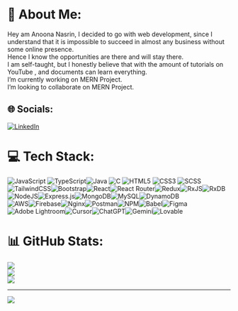 # 💫 About Me:
Hey am Anoona Nasrin, I decided to go with web development, since I understand that it is impossible to succeed in almost any business without some online presence. <br>Hence I know the opportunities are there and will stay there.<br>I am self-taught, but I honestly believe that with the amount of tutorials on YouTube , and documents  can learn everything.<br>I’m currently working on MERN Project.<br>I’m looking to collaborate on  MERN Project.


## 🌐 Socials:
[![LinkedIn](https://img.shields.io/badge/LinkedIn-%230077B5.svg?logo=linkedin&logoColor=white)](https://linkedin.com/in/anoona-nasrin-050497226/) 

# 💻 Tech Stack:
![JavaScript](https://img.shields.io/badge/javascript-%23323330.svg?style=for-the-badge&logo=javascript&logoColor=%23F7DF1E) ![TypeScript](https://img.shields.io/badge/typescript-%23007ACC.svg?style=for-the-badge&logo=typescript&logoColor=white)![Java](https://img.shields.io/badge/java-%23ED8B00.svg?style=for-the-badge&logo=java&logoColor=white) ![C](https://img.shields.io/badge/c-%2300599C.svg?style=for-the-badge&logo=c&logoColor=white)  ![HTML5](https://img.shields.io/badge/html5-%23E34F26.svg?style=for-the-badge&logo=html5&logoColor=white)  ![CSS3](https://img.shields.io/badge/css3-%231572B6.svg?style=for-the-badge&logo=css3&logoColor=white)  ![SCSS](https://img.shields.io/badge/scss-%23CD6799.svg?style=for-the-badge&logo=sass&logoColor=white)![TailwindCSS](https://img.shields.io/badge/tailwindcss-%2338B2AC.svg?style=for-the-badge&logo=tailwind-css&logoColor=white)![Bootstrap](https://img.shields.io/badge/bootstrap-%23563D7C.svg?style=for-the-badge&logo=bootstrap&logoColor=white)![React](https://img.shields.io/badge/react-%2320232a.svg?style=for-the-badge&logo=react&logoColor=%2361DAFB)![React Router](https://img.shields.io/badge/React_Router-CA4245?style=for-the-badge&logo=react-router&logoColor=white)![Redux](https://img.shields.io/badge/redux-%23593d88.svg?style=for-the-badge&logo=redux&logoColor=white)![RxJS](https://img.shields.io/badge/rxjs-%23B7178C.svg?style=for-the-badge&logo=reactivex&logoColor=white)![RxDB](https://img.shields.io/badge/rxjs-%23B7178C.svg?style=for-the-badge&logo=reactivex&logoColor=white)  
![NodeJS](https://img.shields.io/badge/node.js-6DA55F?style=for-the-badge&logo=node.js&logoColor=white)![Express.js](https://img.shields.io/badge/express.js-%23404d59.svg?style=for-the-badge&logo=express&logoColor=%2361DAFB)![MongoDB](https://img.shields.io/badge/MongoDB-%234ea94b.svg?style=for-the-badge&logo=mongodb&logoColor=white)![MySQL](https://img.shields.io/badge/mysql-%2300f.svg?style=for-the-badge&logo=mysql&logoColor=white)![DynamoDB](https://img.shields.io/badge/AWS%20DynamoDB-4053D6?style=for-the-badge&logo=amazon-dynamodb&logoColor=white)  
![AWS](https://img.shields.io/badge/AWS-%23FF9900.svg?style=for-the-badge&logo=amazon-aws&logoColor=white)![Firebase](https://img.shields.io/badge/firebase-%23039BE5.svg?style=for-the-badge&logo=firebase)![Nginx](https://img.shields.io/badge/nginx-%23009639.svg?style=for-the-badge&logo=nginx&logoColor=white)![Postman](https://img.shields.io/badge/Postman-FF6C37?style=for-the-badge&logo=postman&logoColor=white)![NPM](https://img.shields.io/badge/NPM-%23000000.svg?style=for-the-badge&logo=npm&logoColor=white)![Babel](https://img.shields.io/badge/Babel-F9DC3e?style=for-the-badge&logo=babel&logoColor=black)![Figma](https://img.shields.io/badge/figma-%23F24E1E.svg?style=for-the-badge&logo=figma&logoColor=white)  
![Adobe Lightroom](https://img.shields.io/badge/Adobe%20Lightroom-31A8FF.svg?style=for-the-badge&logo=Adobe%20Lightroom&logoColor=white)![Cursor](https://img.shields.io/badge/Cursor-1E1E1E.svg?style=for-the-badge&logo=data:image/svg+xml;base64,PHN2ZyBmaWxsPSIjRkZGIiB2aWV3Qm94PSIwIDAgMTIgMTIiIHhtbG5zPSJodHRwOi8vd3d3LnczLm9yZy8yMDAwL3N2ZyI+PHBhdGggZD0iTTEuMzU3LjEyN2EyLjUgMi41IDAgMDAyLjc5NSAxLjc4N2w0LjA0NSAxMi41YTEuMjUgMS4yNSAwIDAwMi4zNTUtLjM1MmwzLjY4NS0yLjYzNWEyLjUgMi41IDAgMDAuOTgzLTIuNDI5TDEuODQgMS4yNTdBMi41IDIuNSAwIDAxMS4zNTcuMTI3WiIvPjwvc3ZnPg==&logoColor=white)![ChatGPT](https://img.shields.io/badge/ChatGPT-00A67E?style=for-the-badge&logo=openai&logoColor=white)![Gemini](https://img.shields.io/badge/Gemini-4285F4?style=for-the-badge&logo=google&logoColor=white)![Lovable](https://img.shields.io/badge/Lovable-%23FF69B4?style=for-the-badge&logoColor=white)

# 📊 GitHub Stats:
![](https://github-readme-stats.vercel.app/api?username=AnoonaNasrin&theme=vue-dark&hide_border=false&include_all_commits=true&count_private=true)<br/>
![](https://github-readme-streak-stats.herokuapp.com/?user=AnoonaNasrin&theme=vue-dark&hide_border=false)<br/>
![](https://github-readme-stats.vercel.app/api/top-langs/?username=AnoonaNasrin&theme=vue-dark&hide_border=false&include_all_commits=true&count_private=true&layout=compact)

---
[![](https://visitcount.itsvg.in/api?id=AnoonaNasrin&icon=0&color=0)](https://visitcount.itsvg.in)
